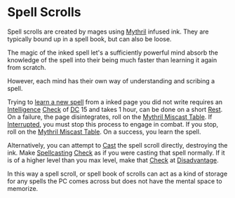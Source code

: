 # Spell Scrolls

Spell scrolls are created by mages using [Mythril](Mythril.md) infused ink. They are typically bound up in a spell book, but can also be loose.

The magic of the inked spell let's a sufficiently powerful mind absorb the knowledge of the spell into their being much faster than learning it again from scratch.

However, each mind has their own way of understanding and scribing a spell. 

Trying to [learn a new spell](Spell%20Memorization#Memorizing%20New%20Spells%20(Learning)) from a inked page you did not write requires an [Intelligence](../Player%20Characters/Chosen%20Statistics/Intelligence.md) [Check](../Game%20Procedures/Check.md) of [DC](../Game%20Procedures/DC.md) 15 and takes 1 hour, can be done on a short [Rest](../Game%20Procedures/Resting.md).
	On a failure, the page disintegrates, roll on the [Mythril Miscast Table](Miscast%20Tables/!Mythril%20Miscast%20Tables.md).
		If [Interrupted](../Game%20Procedures/Resting#Interruption), you must stop this process to engage in combat.
		If you stop, roll on the [Mythril Miscast Table](Miscast%20Tables/!Mythril%20Miscast%20Tables.md).
	On a success, you learn the spell.

Alternatively, you can attempt to [Cast](Spellcasting.md) the spell scroll directly, destroying the ink.
	Make [Spellcasting](Spellcasting.md) [Check](../Game%20Procedures/Check.md) as if you were casting that spell normally.
	If it is of a higher level than you max level, make that [Check](../Game%20Procedures/Check.md) at [Disadvantage](../Game%20Procedures/Dice%20Rolls/Disadvantage.md).

In this way a spell scroll, or spell book of scrolls can act as a kind of storage for any spells the PC comes across but does not have the mental space to memorize.